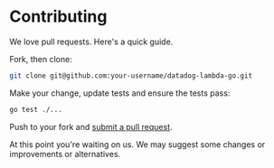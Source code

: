 # Contributing

We love pull requests. Here's a quick guide.

Fork, then clone:

```bash
git clone git@github.com:your-username/datadog-lambda-go.git
```

Make your change, update tests and ensure the tests pass:

```bash
go test ./...
```

Push to your fork and [submit a pull request][pr].

[pr]: https://github.com/your-username/datadog-lambda-go/compare/DataDog:main...main

At this point you're waiting on us. We may suggest some changes or improvements or alternatives.
